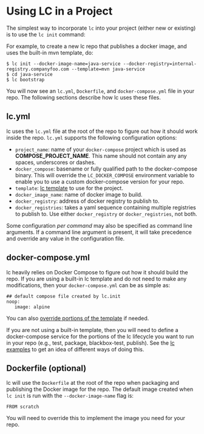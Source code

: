 # Using LC in a Project

The simplest way to incorporate `lc` into your project (either new or existing)
is to use the `lc init` command:

For example, to create a new lc repo that publishes a docker image, and uses the
built-in mvn template, do:

```
$ lc init --docker-image-name=java-service --docker-registry=internal-registry.companyfoo.com --template=mvn java-service
$ cd java-service
$ lc bootstrap
```

You will now see an `lc.yml`, `Dockerfile`, and `docker-compose.yml` file in
your repo. The following sections describe how lc uses these files.

## lc.yml

lc uses the `lc.yml` file at the root of the repo to figure out how it should
work inside the repo. `lc.yml` supports the following configuration options:

* `project_name`: name of your `docker-compose` project which is used as
__COMPOSE_PROJECT_NAME__. This name should not contain any any spaces, underscores
or dashes.
* `docker_compose`: basename or fully qualified path to the docker-compose binary.
This will override the `LC_DOCKER_COMPOSE` environment variable to enable you
to use a custom docker-compose version for your repo.
* `template`: [lc template](docs/templates.md) to use for the project.
* `docker_image_name`: name of docker image to build.
* `docker_registry`: address of docker registry to publish to.
* `docker_registries`: takes a yaml sequence containing multiple registries to publish to. Use either
`docker_registry` or `docker_registries`, not both.

Some configuration *per command* may also be specified as command line arguments.
If a command line argument is present, it will take precedence and override any
value in the configuration file.

## docker-compose.yml

lc heavily relies on Docker Compose to figure out how it should build the repo.
If you are using a built-in lc template and do not need to make any modifications,
then your `docker-compose.yml` can be as simple as:

```
## default compose file created by lc.init
noop:
   image: alpine
```

You can also [override portions of the template](./templates.md) if needed.

If you are not using a built-in template, then you will need to define a
docker-compose service for the portions of the lc lifecycle you want to run in
your repo (e.g., test, package, blackbox-test, publish). See the [lc
examples](../examples/README.md) to get an idea of different ways of doing this.

## Dockerfile (optional)

lc will use the `Dockerfile` at the root of the repo when packaging and publishing
the Docker image for the repo. The default image created when `lc init` is run
with the `--docker-image-name` flag is:

```
FROM scratch
```

You will need to override this to implement the image you need for your repo.
